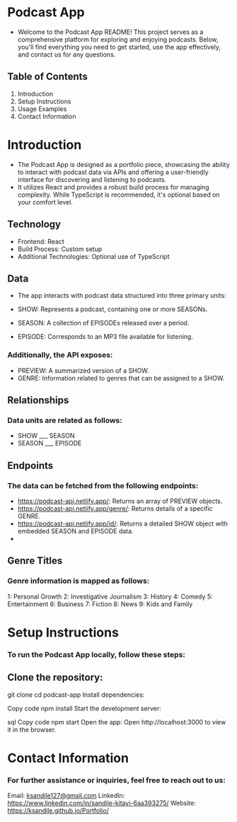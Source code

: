 # Podcast App
- Welcome to the Podcast App README! This project serves as a comprehensive platform for exploring and enjoying podcasts. Below, you'll find everything you need to get started, use the app effectively, and contact us for any questions.

## Table of Contents
1. Introduction
2. Setup Instructions
3. Usage Examples
4. Contact Information
# Introduction
- The Podcast App is designed as a portfolio piece, showcasing the ability to interact with podcast data via APIs and offering a user-friendly interface for discovering and listening to podcasts.
- It utilizes React and provides a robust build process for managing complexity. While TypeScript is recommended, it's optional based on your comfort level.

## Technology
- Frontend: React
- Build Process: Custom setup
- Additional Technologies: Optional use of TypeScript
## Data
- The app interacts with podcast data structured into three primary units:

- SHOW: Represents a podcast, containing one or more SEASONs.
- SEASON: A collection of EPISODEs released over a period.
- EPISODE: Corresponds to an MP3 file available for listening.
### Additionally, the API exposes:

- PREVIEW: A summarized version of a SHOW.
- GENRE: Information related to genres that can be assigned to a SHOW.
## Relationships
### Data units are related as follows:

- SHOW ___ SEASON
- SEASON ___ EPISODE
## Endpoints
### The data can be fetched from the following endpoints:

- https://podcast-api.netlify.app/: Returns an array of PREVIEW objects.
- https://podcast-api.netlify.app/genre/<ID>: Returns details of a specific GENRE.
- https://podcast-api.netlify.app/id/<ID>: Returns a detailed SHOW object with embedded SEASON and EPISODE data.
- 
## Genre Titles
### Genre information is mapped as follows:

1: Personal Growth
2: Investigative Journalism
3: History
4: Comedy
5: Entertainment
6: Business
7: Fiction
8: News
9: Kids and Family

# Setup Instructions
### To run the Podcast App locally, follow these steps:

## Clone the repository:

git clone <repository-url>
cd podcast-app
Install dependencies:

Copy code
npm install
Start the development server:

sql
Copy code
npm start
Open the app:
Open http://localhost:3000 to view it in the browser.

# Contact Information
### For further assistance or inquiries, feel free to reach out to us:

Email: ksandile127@gmail.com
LinkedIn: https://www.linkedin.com/in/sandile-kitayi-6aa393275/
Website: https://ksandile.github.io/Portfolio/
